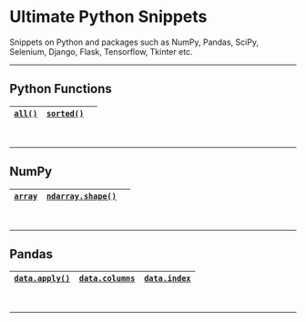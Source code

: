 # Ultimate Python Snippets
Snippets on Python and packages such as NumPy, Pandas, SciPy, Selenium, Django, Flask, Tensorflow, Tkinter etc.

---

## Python Functions

| **[`all()`](https://github.com/hevalhazalkurt/Ultimate_Python_Snippets/blob/master/python/python_all.md)** | **[`sorted()`](https://github.com/hevalhazalkurt/Ultimate_Python_Snippets/blob/master/python/python_sorted.md)** | |
|--|--|--|

<br>

---

## NumPy

| **[`array`](https://github.com/hevalhazalkurt/Ultimate_Python_Snippets/blob/master/numpy/numpy_array.md)** | **[`ndarray.shape()`](https://github.com/hevalhazalkurt/Ultimate_Python_Snippets/blob/master/numpy/numpy_shape.md)** | |
|--|--|--|


<br>

---


## Pandas

| **[`data.apply()`](https://github.com/hevalhazalkurt/Ultimate_Python_Snippets/blob/master/pandas/pandas_apply.md)** | **[`data.columns`](https://github.com/hevalhazalkurt/Ultimate_Python_Snippets/blob/master/pandas/pandas_columns.md)** | **[`data.index`](https://github.com/hevalhazalkurt/Ultimate_Python_Snippets/blob/master/pandas/pandas_index.md)** |
|--|--|--|


<br>

---
